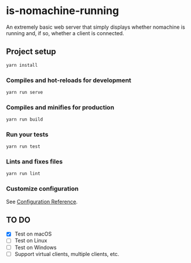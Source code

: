 # is-nomachine-running

An extremely basic web server that simply displays whether nomachine is running and, if so, whether a client is connected.

## Project setup

```bash
yarn install
```

### Compiles and hot-reloads for development

```bash
yarn run serve
```

### Compiles and minifies for production

```bash
yarn run build
```

### Run your tests

```bash
yarn run test
```

### Lints and fixes files

```bash
yarn run lint
```

### Customize configuration

See [Configuration Reference](https://cli.vuejs.org/config/).

## TO DO

- [x] Test on macOS
- [ ] Test on Linux
- [ ] Test on Windows
- [ ] Support virtual clients, multiple clients, etc.

